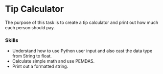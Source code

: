 # Tip Calculator

The purpose of this task is to create a tip calculator and print out how much each person should pay.

### Skills
- Understand how to use Python user input and also cast the data type from String to float.
- Calculate simple math and use PEMDAS.
- Print out a formatted string.
